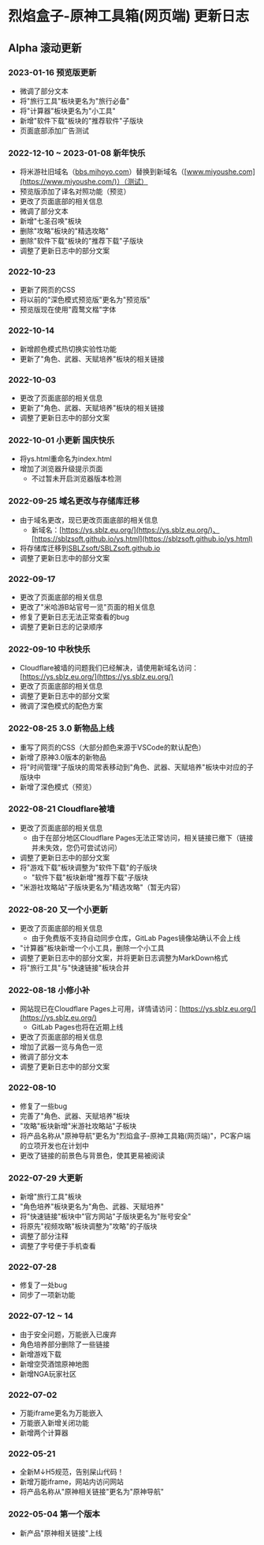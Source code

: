 # 烈焰盒子-原神工具箱(网页端) 更新日志
## Alpha 滚动更新

### 2023-01-16 预览版更新
- 微调了部分文本
- 将"旅行工具"板块更名为"旅行必备"
- 将"计算器"板块更名为"小工具"
- 新增"软件下载"板块的"推荐软件"子版块
- 页面底部添加广告测试

### 2022-12-10 ~ 2023-01-08 新年快乐
- 将米游社旧域名（[bbs.mihoyo.com](https://bbs.mihoyo.com/)）替换到新域名（[www.miyoushe.com](https://www.miyoushe.com/)）（测试）
- 预览版添加了译名对照功能（预览）
- 更改了页面底部的相关信息
- 微调了部分文本
- 新增"七圣召唤"板块
- 删除"攻略"板块的"精选攻略"
- 删除"软件下载"板块的"推荐下载"子版块
- 调整了更新日志中的部分文案

### 2022-10-23
- 更新了网页的CSS
- 将以前的"深色模式预览版"更名为"预览版"
- 预览版现在使用"霞鹜文楷"字体

### 2022-10-14
- 新增颜色模式热切换实验性功能
- 更新了"角色、武器、天赋培养"板块的相关链接

### 2022-10-03
- 更改了页面底部的相关信息
- 更新了"角色、武器、天赋培养"板块的相关链接
- 调整了更新日志中的部分文案

### 2022-10-01 小更新 国庆快乐
- 将ys.html重命名为index.html
- 增加了浏览器升级提示页面
  - 不过暂未开启浏览器版本检测

### 2022-09-25 域名更改与存储库迁移
- 由于域名更改，现已更改页面底部的相关信息
  - 新域名：[https://ys.sblz.eu.org/](https://ys.sblz.eu.org/)、[https://sblzsoft.github.io/ys.html](https://sblzsoft.github.io/ys.html)
- 将存储库迁移到[SBLZsoft/SBLZsoft.github.io](https://github.com/SBLZsoft/SBLZsoft.github.io)
- 调整了更新日志中的部分文案

### 2022-09-17
- 更改了页面底部的相关信息
- 更改了"米哈游B站官号一览"页面的相关信息
- 修复了更新日志无法正常查看的bug
- 调整了更新日志的记录顺序

### 2022-09-10 中秋快乐
- Cloudflare被墙的问题我们已经解决，请使用新域名访问：[https://ys.sblz.eu.org/](https://ys.sblz.eu.org/)
- 更改了页面底部的相关信息
- 调整了更新日志中的部分文案
- 微调了深色模式的配色方案

### 2022-08-25 3.0 新物品上线
- 重写了网页的CSS（大部分颜色来源于VSCode的默认配色）
- 新增了原神3.0版本的新物品
- 将"时间管理"子版块的周常表移动到"角色、武器、天赋培养"板块中对应的子版块中
- 新增了深色模式（预览）

### 2022-08-21 Cloudflare被墙
- 更改了页面底部的相关信息
  - 由于在部分地区Cloudflare Pages无法正常访问，相关链接已撤下（链接并未失效，您仍可尝试访问）
- 调整了更新日志中的部分文案
- 将"游戏下载"板块调整为"软件下载"的子版块
  - "软件下载"板块新增"推荐下载"子版块
- "米游社攻略站"子版块更名为"精选攻略"（暂无内容）

### 2022-08-20 又一个小更新
- 更改了页面底部的相关信息
  - 由于免费版不支持自动同步仓库，GitLab Pages镜像站确认不会上线
- "计算器"板块新增一个小工具，删除一个小工具
- 调整了更新日志中的部分文案，并将更新日志调整为MarkDown格式
- 将"旅行工具"与"快速链接"板块合并

### 2022-08-18 小修小补
- 网站现已在Cloudflare Pages上可用，详情请访问：[https://ys.sblz.eu.org/](https://ys.sblz.eu.org/)
  - GitLab Pages也将在近期上线
- 更改了页面底部的相关信息
- 增加了武器一览与角色一览
- 微调了部分文本
- 调整了更新日志中的部分文案

### 2022-08-10
- 修复了一些bug
- 完善了"角色、武器、天赋培养"板块
- "攻略"板块新增"米游社攻略站"子板块
- 将产品名称从"原神导航"更名为"烈焰盒子-原神工具箱(网页端)"，PC客户端的立项开发也在计划中
- 更改了链接的前景色与背景色，使其更易被阅读

### 2022-07-29 大更新
- 新增"旅行工具"板块
- "角色培养"板块更名为"角色、武器、天赋培养"
- 将"快速链接"板块中"官方网站"子版块更名为"账号安全"
- 将原先"视频攻略"板块调整为"攻略"的子版块
- 调整了部分注释
- 调整了字号便于手机查看

### 2022-07-28
- 修复了一处bug
- 同步了一项新功能

### 2022-07-12 ~ 14
- 由于安全问题，万能嵌入已废弃
- 角色培养部分删除了一些链接
- 新增游戏下载
- 新增空荧酒馆原神地图
- 新增NGA玩家社区

### 2022-07-02
- 万能iframe更名为万能嵌入
- 万能嵌入新增关闭功能
- 新增两个计算器

### 2022-05-21
- 全新M↓H5规范，告别屎山代码！
- 新增万能iframe，网站内访问网站
- 将产品名称从"原神相关链接"更名为"原神导航"

### 2022-05-04 第一个版本
- 新产品"原神相关链接"上线